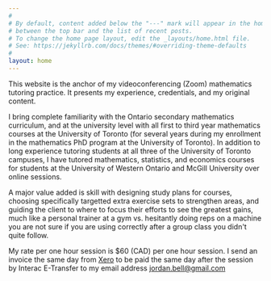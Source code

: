 ```yaml
---
#
# By default, content added below the "---" mark will appear in the home page
# between the top bar and the list of recent posts.
# To change the home page layout, edit the _layouts/home.html file.
# See: https://jekyllrb.com/docs/themes/#overriding-theme-defaults
#
layout: home
---
```


This website is the anchor of my videoconferencing (Zoom) mathematics tutoring practice.
It presents my experience, credentials, and my original content.

I bring complete familiarity with the Ontario secondary mathematics curriculum, and at the university level with all first to third year mathematics courses at the University of Toronto (for several years during my enrollment in the mathematics PhD program at the University of Toronto). In addition to long experience tutoring students at all three of the University of Toronto campuses, I have tutored mathematics, statistics, and economics courses for students at the University of Western Ontario and McGill University over online sessions.

A major value added is skill with designing study plans for courses, choosing specifically targetted extra exercise sets to strengthen areas, and guiding the client to where to focus their efforts to see the greatest gains, much like a personal trainer at a gym vs. hesitantly doing reps on a machine you are not sure if you are using correctly after a group class you didn't quite follow.

My rate per one hour session is \$60 (CAD) per one hour session. I send an invoice the same day from [Xero](https://www.xero.com/ca/) to be paid the same day after the session by Interac E-Transfer to my email address jordan.bell@gmail.com